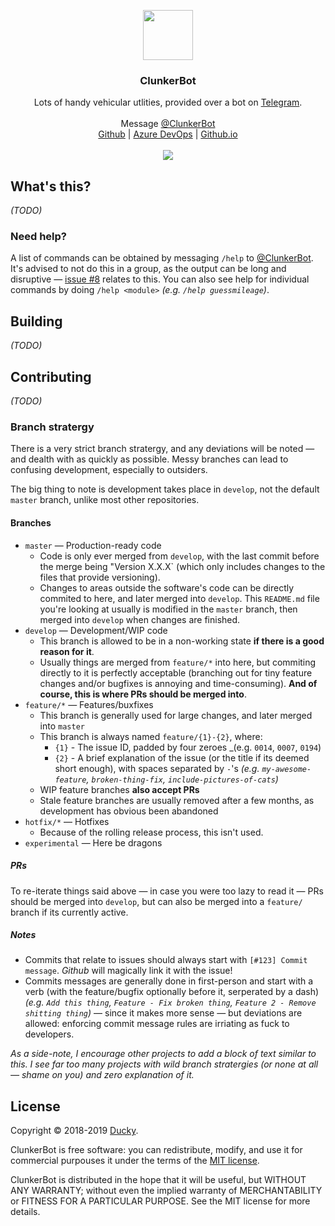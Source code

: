 <p align="center">
  <a href="https://t.me/clunkerbot">
    <img src="https://placekitten.com/80/80" width="80" height="80">
  </a>

  <h3 align="center">ClunkerBot</h3>

  <p align="center">
    Lots of handy vehicular utlities, provided over a bot on <a href="https://telegram.org">Telegram</a>.
    <br>
    <br>
    Message <a href="https://t.me/clunkerbot">@ClunkerBot</a>
    <br>
    <a href="https://github.com/electricduck/clunkerbot">Github</a> | <a href="https://electricduck.visualstudio.com/ClunkerBot">Azure DevOps</a> | <a href="https://electricduck.github.io/clunkerbot/">Github.io</a>
    <br>
    <br>
    <a href="https://electricduck.visualstudio.com/ClunkerBot/_build/latest?definitionId=1"><img src="https://electricduck.visualstudio.com/ClunkerBot/_apis/build/status/ClunkerBot%20-%20Production"></a>
  </p>
</p>

## What's this?

_(TODO)_

### Need help?

A list of commands can be obtained by messaging `/help` to <a href="https://t.me/clunkerbot">@ClunkerBot</a>. It's advised to not do this in a group, as the output can be long and disruptive &mdash; <a href="https://github.com/electricduck/clunkerbot/issues/8">issue #8</a> relates to this. You can also see help for individual commands by doing `/help <module>` _(e.g. `/help guessmileage`)_.

## Building

_(TODO)_

## Contributing

_(TODO)_

### Branch stratergy

There is a very strict branch stratergy, and any deviations will be noted &mdash; and dealth with as quickly as possible. Messy branches can lead to confusing development, especially to outsiders.

The big thing to note is development takes place in `develop`, not the default `master` branch, unlike most other repositories.

#### Branches

 * `master` &mdash; Production-ready code
   * Code is only ever merged from `develop`, with the last commit before the merge being "Version X.X.X` (which only includes changes to the files that provide versioning).
   * Changes to areas outside the software's code can be directly commited to here, and later merged into `develop`. This `README.md` file you're looking at usually is modified in the `master` branch, then merged into `develop` when changes are finished.
 * `develop` &mdash; Development/WIP code
    * This branch is allowed to be in a non-working state **if there is a good reason for it**.
    * Usually things are merged from `feature/*` into here, but commiting directly to it is perfectly acceptable (branching out for tiny feature changes and/or bugfixes is annoying and time-consuming). **And of course, this is where PRs should be merged into**.
 * `feature/*` &mdash; Features/buxfixes
    * This branch is generally used for large changes, and later merged into `master`
    * This branch is always named `feature/{1}-{2}`, where:
      * `{1}` - The issue ID, padded by four zeroes _(e.g. `0014`, `0007`, `0194`)
      * `{2}` - A brief explanation of the issue (or the title if its deemed short enough), with spaces separated by `-`'s _(e.g. `my-awesome-feature`, `broken-thing-fix`, `include-pictures-of-cats`)_
    * WIP feature branches **also accept PRs**
    * Stale feature branches are usually removed after a few months, as development has obvious been abandoned
* `hotfix/*` &mdash; Hotfixes
  * Because of the rolling release process, this isn't used.
* `experimental` &mdash; Here be dragons
    
##### PRs

To re-iterate things said above &mdash; in case you were too lazy to read it &mdash; PRs should be merged into `develop`, but can also be merged into a `feature/` branch if its currently active.
    
##### Notes

 * Commits that relate to issues should always start with `[#123] Commit message`. _Github_ will magically link it with the issue!
 * Commits messages are generally done in first-person and start with a verb (with the feature/bugfix optionally before it, serperated by a dash) _(e.g. `Add this thing`, `Feature - Fix broken thing`, `Feature 2 - Remove shitting thing`)_ &mdash; since it makes more sense &mdash; but deviations are allowed: enforcing commit message rules are irriating as fuck to developers.

_As a side-note, I encourage other projects to add a block of text similar to this. I see far too many projects with wild branch stratergies (or none at all &mdash; shame on you) and zero explanation of it._

## License

Copyright © 2018-2019 <a href="https://github.com/electricduck">Ducky</a>.

ClunkerBot is free software: you can redistribute, modify, and use it for commercial purpouses it under the terms of the <a href="https://github.com/electricduck/clunkerbot/blob/master/LICENSE">MIT license</a>.

ClunkerBot is distributed in the hope that it will be useful, but WITHOUT ANY WARRANTY; without even the implied warranty of MERCHANTABILITY or FITNESS FOR A PARTICULAR PURPOSE. See the MIT license for more details.

